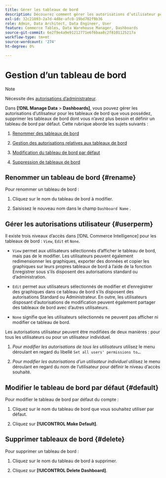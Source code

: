 ```yaml
---
title: Gérer les tableaux de bord
description: Découvrez comment gérer les autorisations d’utilisateur pour les tableaux de bord que vous possédez, supprimer les tableaux de bord dont vous n’avez plus besoin et définir un tableau de bord par défaut.
exl-id: 32c21093-2a7d-4d8e-afc0-19bd702f9b36
role: Admin, Data Architect, Data Engineer, User
feature: Commerce Tables, Data Warehouse Manager, Dashboards
source-git-commit: 6e2f9e4a9e91212771e6f6baa8c2f8101125217a
workflow-type: tm+mt
source-wordcount: '274'
ht-degree: 0%

---
```


# Gestion d’un tableau de bord

>[!NOTE]
>
>Nécessite des [autorisations d’administrateur](../../administrator/user-management/user-management.md).

Dans **[!DNL Manage Data** > **Dashboards]**, vous pouvez gérer les autorisations d’utilisateur pour les tableaux de bord que vous possédez, supprimer les tableaux de bord dont vous n’avez plus besoin et définir un tableau de bord par défaut. Cette rubrique aborde les sujets suivants :

1. [Renommer des tableaux de bord](#rename)

1. [Gestion des autorisations relatives aux tableaux de bord](#userperm)

1. [Modification du tableau de bord par défaut](#default)

1. [Suppression de tableaux de bord](#delete)

## Renommer un tableau de bord {#rename}

Pour renommer un tableau de bord :

1. Cliquez sur le nom du tableau de bord à modifier.

2. Saisissez le nouveau nom dans le champ `Dashboard Name` .

## Gérer les autorisations utilisateur {#userperm}

Il existe trois niveaux d’accès dans [!DNL Commerce Intelligence] pour les tableaux de bord : `View`, `Edit` et `None`.

* `View` permet aux utilisateurs sélectionnés d’afficher le tableau de bord, mais pas de le modifier. Les utilisateurs peuvent également redimensionner les graphiques, exporter des données et copier les graphiques sur leurs propres tableaux de bord à l’aide de la fonction Enregistrer sous s’ils disposent des autorisations standard ou d’administration.

* `Edit` permet aux utilisateurs sélectionnés de modifier et d’enregistrer des graphiques dans ce tableau de bord s’ils disposent des autorisations Standard ou Administrateur. En outre, les utilisateurs disposant d’autorisations de modification peuvent également partager des tableaux de bord avec d’autres utilisateurs.

* `None` signifie que les utilisateurs sélectionnés ne peuvent pas afficher ni modifier ce tableau de bord.

Les autorisations utilisateur peuvent être modifiées de deux manières : pour tous les utilisateurs ou pour un utilisateur individuel.

1. *Pour modifier les autorisations de tous les utilisateurs* utilisez le menu déroulant en regard du libellé `Set all users' permissions to…`.

1. *Pour modifier les autorisations d’un utilisateur individuel* utilisez le menu déroulant en regard du nom de l’utilisateur pour définir le niveau d’accès souhaité.

## Modifier le tableau de bord par défaut {#default}

Pour modifier le tableau de bord par défaut du compte :

1. Cliquez sur le nom du tableau de bord que vous souhaitez utiliser par défaut.

1. Cliquez sur **[!UICONTROL Make Default]**.

## Supprimer tableaux de bord {#delete}

Pour supprimer un tableau de bord :

1. Cliquez sur le nom du tableau de bord à supprimer.

1. Cliquez sur **[!UICONTROL Delete Dashboard]**.
